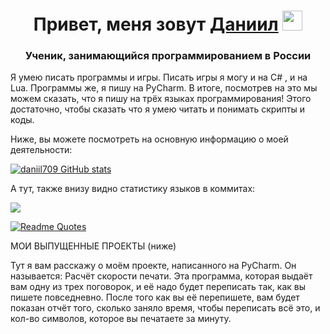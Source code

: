 <h1 align="center">Привет, меня зовут <a href="https://daniilshat.ru/" target="_blank">Даниил</a> 
<img src="https://github.com/blackcater/blackcater/raw/main/images/Hi.gif" height="32"/></h1>
<h3 align="center">Ученик, занимающийся программированием в России</h3>

Я умею писать программы и игры. Писать игры я могу и на С# , и на Lua. Программы же, я пишу на PyCharm. В итоге, посмотрев на это мы можем сказать, что я пишу на трёх языках программирования! Этого достаточно, чтобы сказать что я умею читать и понимать скрипты и коды.

Ниже, вы можете посмотреть на основную информацию о моей деятельности: 

[![daniil709 GitHub stats](https://github-readme-stats.vercel.app/api?username=daniil709)](https://github.com/daniil709/github-readme-stats)

А тут, также внизу видно статистику языков в коммитах: 

![](https://github-profile-summary-cards.vercel.app/api/cards/most-commit-language?username=daniil709&theme=solarized_dark)

[![Readme Quotes](https://quotes-github-readme.vercel.app/api?type=horizontal&theme=dark)](https://github.com/piyushsuthar/github-readme-quotes)

МОИ ВЫПУЩЕННЫЕ ПРОЕКТЫ (ниже)

Тут я вам расскажу о моём проекте, написанного на PyCharm. Он называется: Расчёт скорости печати. Эта программа, которая выдаёт вам одну из трех поговорок, и её надо будет переписать так, как вы пишете повседневно. После того как вы её перепишете, вам будет показан отчёт того, сколько заняло время, чтобы переписать всё это, и кол-во символов, которое вы печатаете за минуту.

